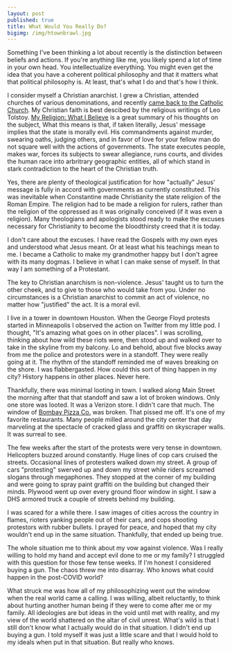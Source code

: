 ```yaml
---
layout: post
published: true
title: What Would You Really Do?
bigimg: /img/htownbrawl.jpg
---
```


Something I've been thinking a lot about recently is the distinction between beliefs and actions. If you're anything like me, you likely spend a lot of time in your own head. You intellectualize everything. You might even get the idea that you have a coherent political philosophy and that it matters what that political philosophy is. At least, that's what I do and that's how I think.

I consider myself a Christian anarchist. I grew a Christian, attended churches of various denominations, and recently [came back to the Catholic Church](http://davidavalerio.com/2020-01-02-back-to-church/). My Christian faith is best descibed by the religious writings of Leo Tolstoy. [My Religion: What I Believe](https://bookshop.org/books/my-religion-what-i-believe-9781907355233/9781907355233) is a great summary of his thoughts on the subject,  What this means is that, if taken literally, Jesus' message implies that the state is morally evil. His commandments against murder, swearing oaths, judging others, and in favor of love for your fellow man do not square well with the actions of governments. The state executes people, makes war, forces its subjects to swear allegiance, runs courts, and divides the human race into arbritrary geographic entities, all of which stand in stark contradiction to the heart of the Christian truth.

Yes, there are plenty of theological justification for how "actually" Jesus' message is fully in accord with governments as currently constituted. This was inevitable when Constantine made Christianity the state religion of the Roman Empire. The religion had to be made a religion for rulers, rather than the religion of the oppressed as it was originally conceived (if it was even a religion). Many theologians and apologists stood ready to make the excuses necessary for Christianity to become the bloodthirsty creed that it is today.

I don't care about the excuses. I have read the Gospels with my own eyes and understood what Jesus meant. Or at least what his teachings mean to me. I became a Catholic to make my grandmother happy but I don't agree with its many dogmas. I believe in what I can make sense of myself. In that way I am something of a Protestant.

The key to Christian anarchism is non-violence. Jesus' taught us to turn the other cheek, and to give to those who would take from you. Under no circumstances is a Christian anarchist to commit an act of violence, no matter how "justified" the act. It is a moral evil.

I live in a tower in downtown Houston. When the George Floyd protests started in Minneapolis I observed the action on Twitter from my little pod. I thought, "It's amazing what goes on in other places". I was scrolling, thinking about how wild these riots were, then stood up and walked over to take in the skyline from my balcony. Lo and behold, about five blocks away from me the police and protestors were in a standoff. They were really going at it. The rhythm of the standoff reminded me of waves breaking on the shore. I was flabbergasted. How could this sort of thing happen in my city? History happens in other places. Never here.

Thankfully, there was minimal looting in town. I walked along Main Street the morning after that that standoff and saw a lot of broken windows. Only one store was looted. It was a Verizon store. I didn't care that much. The window of [Bombay Pizza Co.](https://goo.gl/maps/L53CekmCDXhjQqzt8) was broken. That pissed me off. It's one of my favorite restaurants. Many people milled around the city center that day marveling at the spectacle of cracked glass and graffiti on skyscraper walls. It was surreal to see.

The few weeks after the start of the protests were very tense in downtown. Helicopters buzzed around constantly. Huge lines of cop cars cruised the streets. Occasional lines of protesters walked down my street. A group of  cars "protesting" swerved up and down my street while riders screamed slogans through megaphones. They stopped at the corner of my building and were going to spray paint graffiti on the building but changed their minds. Plywood went up over every ground floor window in sight. I saw a DHS armored truck a couple of streets behind my building.

I was scared for a while there. I saw images of cities across the country in flames, rioters yanking people out of their cars, and cops shooting protestors with rubber bullets. I prayed for peace, and hoped that my city wouldn't end up in the same situation. Thankfully, that ended up being true. 

The whole situation me to think about my vow against violence. Was I really willing to hold my hand and accept evil done to me or my family? I struggled with this question for those few tense weeks. If I'm honest I considered buying a gun. The chaos threw me into disarray. Who knows what could happen in the post-COVID world?

What struck me was how all of my philosophizing went out the window when the real world came a calling. I was willing, albeit reluctantly, to think about hurting another human being if they were to come after me or my family. All ideologies are but ideas in the void until met with reality, and my view of the world shattered on the altar of civil unrest. What's wild is that I still don't know what I actually would do in that situation. I didn't end up buying a gun. I told myself it was just a little scare and that I would hold to my ideals when put in that situation. But really who knows.
